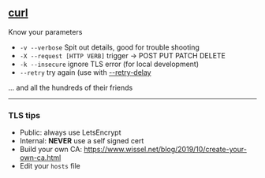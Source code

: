 ## [curl](https://curl.se/)

Know your parameters

- `-v --verbose` Spit out details, good for trouble shooting
- `-X --request [HTTP VERB]` trigger -> POST PUT PATCH DELETE
- `-k --insecure` ignore TLS error (for local development)
- `--retry` try again (use with [--retry-delay](https://curl.se/docs/manpage.html#--retry-delay)

... and all the hundreds of their friends

---

### TLS tips

- Public: always use LetsEncrypt
- Internal: **NEVER** use a self signed cert
- Build your own CA: https://www.wissel.net/blog/2019/10/create-your-own-ca.html
- Edit your `hosts` file

